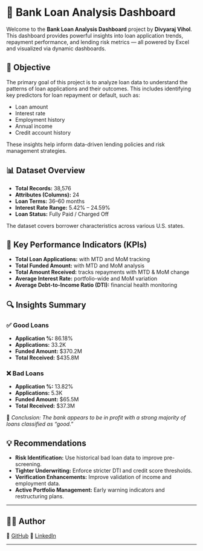 # 💼 Bank Loan Analysis Dashboard

Welcome to the **Bank Loan Analysis Dashboard** project by **Divyaraj Vihol**. This dashboard provides powerful insights into loan application trends, repayment performance, and lending risk metrics — all powered by Excel and visualized via dynamic dashboards.

## 🎯 Objective

The primary goal of this project is to analyze loan data to understand the patterns of loan applications and their outcomes. This includes identifying key predictors for loan repayment or default, such as:

- Loan amount
- Interest rate
- Employment history
- Annual income
- Credit account history

These insights help inform data-driven lending policies and risk management strategies.

## 📊 Dataset Overview

- **Total Records:** 38,576
- **Attributes (Columns):** 24
- **Loan Terms:** 36–60 months
- **Interest Rate Range:** 5.42% – 24.59%
- **Loan Status:** Fully Paid / Charged Off

The dataset covers borrower characteristics across various U.S. states.


## 🧮 Key Performance Indicators (KPIs)

- **Total Loan Applications:** with MTD and MoM tracking
- **Total Funded Amount:** with MTD and MoM analysis
- **Total Amount Received:** tracks repayments with MTD & MoM change
- **Average Interest Rate:** portfolio-wide and MoM variation
- **Average Debt-to-Income Ratio (DTI):** financial health monitoring

## 🔍 Insights Summary

### ✅ Good Loans
- **Application %:** 86.18%
- **Applications:** 33.2K
- **Funded Amount:** $370.2M
- **Total Received:** $435.8M

### ❌ Bad Loans
- **Application %:** 13.82%
- **Applications:** 5.3K
- **Funded Amount:** $65.5M
- **Total Received:** $37.3M

📌 *Conclusion: The bank appears to be in profit with a strong majority of loans classified as “good.”*

## 💡 Recommendations

- **Risk Identification:** Use historical bad loan data to improve pre-screening.
- **Tighter Underwriting:** Enforce stricter DTI and credit score thresholds.
- **Verification Enhancements:** Improve validation of income and employment data.
- **Active Portfolio Management:** Early warning indicators and restructuring plans.

---

## 🧑‍💻 Author

🐙 [GitHub](https://github.com/divyaraj-vihol) 
💼 [LinkedIn](https://www.linkedin.com/in/divyarajvihol/)

---



